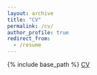 ```yaml
---
layout: archive
title: "CV"
permalink: /cv/
author_profile: true
redirect_from:
  - /resume
---
```


{% include base_path %}
[CV](https://galexo.github.io/files/CV-alexopoulos.pdf)
